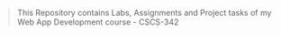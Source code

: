 > This Repository contains Labs, Assignments and Project tasks of my Web App Development course - CSCS-342
